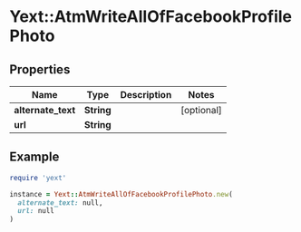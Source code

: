 # Yext::AtmWriteAllOfFacebookProfilePhoto

## Properties

| Name | Type | Description | Notes |
| ---- | ---- | ----------- | ----- |
| **alternate_text** | **String** |  | [optional] |
| **url** | **String** |  |  |

## Example

```ruby
require 'yext'

instance = Yext::AtmWriteAllOfFacebookProfilePhoto.new(
  alternate_text: null,
  url: null
)
```

